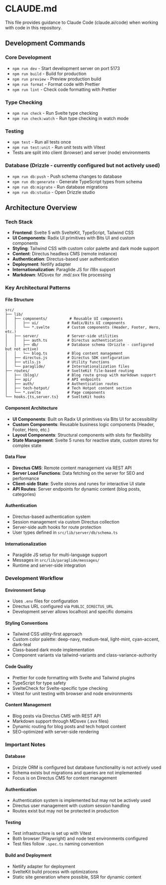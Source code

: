 # CLAUDE.md

This file provides guidance to Claude Code (claude.ai/code) when working with code in this repository.

## Development Commands

### Core Development

- `npm run dev` - Start development server on port 5173
- `npm run build` - Build for production
- `npm run preview` - Preview production build
- `npm run format` - Format code with Prettier
- `npm run lint` - Check code formatting with Prettier

### Type Checking

- `npm run check` - Run Svelte type checking
- `npm run check:watch` - Run type checking in watch mode

### Testing

- `npm test` - Run all tests once
- `npm run test:unit` - Run unit tests with Vitest
- Tests are split into client (browser) and server (node) environments

### Database (Drizzle - currently configured but not actively used)

- `npm run db:push` - Push schema changes to database
- `npm run db:generate` - Generate TypeScript types from schema
- `npm run db:migrate` - Run database migrations
- `npm run db:studio` - Open Drizzle studio

## Architecture Overview

### Tech Stack

- **Frontend**: Svelte 5 with SvelteKit, TypeScript, Tailwind CSS
- **UI Components**: Radix UI primitives with Bits UI and custom components
- **Styling**: Tailwind CSS with custom color palette and dark mode support
- **Content**: Directus headless CMS (remote instance)
- **Authentication**: Directus-based user authentication
- **Deployment**: Netlify adapter
- **Internationalization**: Paraglide JS for i18n support
- **Markdown**: MDsvex for .md/.svx file processing

### Key Architectural Patterns

#### File Structure

```
src/
├── lib/
│   ├── components/          # Reusable UI components
│   │   ├── ui/             # Radix/Bits UI components
│   │   └── *.svelte        # Custom components (Header, Footer, Hero, etc.)
│   ├── server/             # Server-side utilities
│   │   ├── auth.ts         # Directus authentication
│   │   ├── db/             # Database schema (Drizzle - configured but not active)
│   │   └── blog.ts         # Blog content management
│   ├── directus.js         # Directus SDK configuration
│   ├── utils.js            # Utility functions
│   └── paraglide/          # Internationalization files
├── routes/                 # SvelteKit file-based routing
│   ├── (blog)/             # Blog route group with markdown support
│   ├── api/                # API endpoints
│   ├── auth/               # Authentication routes
│   ├── tech-hotpot/        # Tech Hotpot content section
│   └── *.svelte            # Page components
└── hooks.{ts,server.ts}    # SvelteKit hooks
```

#### Component Architecture

- **UI Components**: Built on Radix UI primitives via Bits UI for accessibility
- **Custom Components**: Reusable business logic components (Header, Footer, Hero, etc.)
- **Layout Components**: Structural components with slots for flexibility
- **State Management**: Svelte 5 runes for reactive state, custom stores for complex state

#### Data Flow

- **Directus CMS**: Remote content management via REST API
- **Server Load Functions**: Data fetching on the server for SEO and performance
- **Client-side State**: Svelte stores and runes for interactive UI state
- **API Routes**: Server endpoints for dynamic content (blog posts, categories)

#### Authentication

- Directus-based authentication system
- Session management via custom Directus collection
- Server-side auth hooks for route protection
- User types defined in `src/lib/server/db/schema.ts`

#### Internationalization

- Paraglide JS setup for multi-language support
- Messages in `src/lib/paraglide/messages/`
- Runtime and server-side integration

### Development Workflow

#### Environment Setup

- Uses `.env` files for configuration
- Directus URL configured via `PUBLIC_DIRECTUS_URL`
- Development server allows localhost and specific domains

#### Styling Conventions

- Tailwind CSS utility-first approach
- Custom color palette: deep-navy, medium-teal, light-mint, cyan-accent, dark-teal
- Class-based dark mode implementation
- Component variants via tailwind-variants and class-variance-authority

#### Code Quality

- Prettier for code formatting with Svelte and Tailwind plugins
- TypeScript for type safety
- SvelteCheck for Svelte-specific type checking
- Vitest for unit testing with browser and node environments

#### Content Management

- Blog posts via Directus CMS with REST API
- Markdown support through MDsvex (.svx files)
- Dynamic routing for blog posts and tech hotpot content
- SEO-optimized with server-side rendering

### Important Notes

#### Database

- Drizzle ORM is configured but database functionality is not actively used
- Schema exists but migrations and queries are not implemented
- Focus is on Directus CMS for content management

#### Authentication

- Authentication system is implemented but may not be actively used
- Directus user management with custom session handling
- Routes exist but may not be protected in production

#### Testing

- Test infrastructure is set up with Vitest
- Both browser (Playwright) and node test environments configured
- Test files follow `.spec.ts` naming convention

#### Build and Deployment

- Netlify adapter for deployment
- SvelteKit build process with optimizations
- Static site generation where possible, SSR for dynamic content

